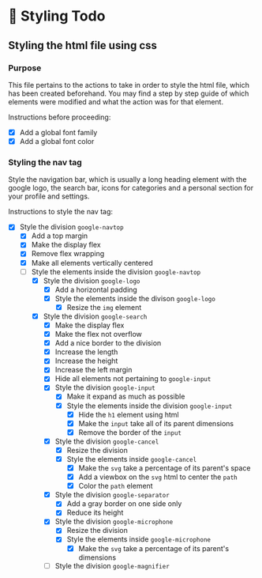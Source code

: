 # 👒 Styling Todo

## Styling the html file using css

### Purpose

This file pertains to the actions to take in order to style the html file, which has been created beforehand. You may find a step by step guide of which elements were modified and what the action was for that element.

Instructions before proceeding:

- [x] Add a global font family
- [x] Add a global font color

### Styling the nav tag

Style the navigation bar, which is usually a long heading element with the google logo, the search bar, icons for categories and a personal section for your profile and settings.

Instructions to style the nav tag:

- [x] Style the division `google-navtop`
  - [x] Add a top margin
  - [x] Make the display flex
  - [x] Remove flex wrapping
  - [x] Make all elements vertically centered
  - [ ] Style the elements inside the division `google-navtop`
    - [x] Style the division `google-logo`
      - [x] Add a horizontal padding
      - [x] Style the elements inside the divison `google-logo`
        - [x] Resize the `img` element
    - [x] Style the division `google-search`
      - [x] Make the display flex
      - [x] Make the flex not overflow
      - [x] Add a nice border to the division
      - [x] Increase the length
      - [x] Increase the height
      - [x] Increase the left margin
      - [x] Hide all elements not pertaining to `google-input`
      - [x] Style the division `google-input`
        - [x] Make it expand as much as possible
        - [x] Style the elements inside the division `google-input`
          - [x] Hide the `h1` element using html
          - [x] Make the `input` take all of its parent dimensions
          - [x] Remove the border of the `input`
      - [x] Style the division `google-cancel`
        - [x] Resize the division
        - [x] Style the elements inside `google-cancel`
          - [x] Make the `svg` take a percentage of its parent's space
          - [x] Add a viewbox on the `svg` html to center the `path`
          - [x] Color the `path` element
      - [x] Style the division `google-separator`
        - [x] Add a gray border on one side only
        - [x] Reduce its height
      - [x] Style the division `google-microphone`
        - [x] Resize the division
        - [x] Style the elements inside `google-microphone`
          - [x] Make the `svg` take a percentage of its parent's dimensions
      - [ ] Style the division `google-magnifier`
